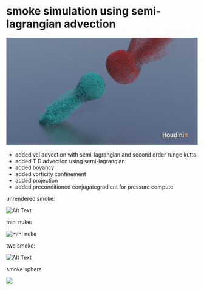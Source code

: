 # smoke simulation using semi-lagrangian advection # 

![example render](/image/nn.JPG)

- added vel advection with semi-lagrangian and second order runge kutta
- added T D advection using semi-lagrangian
- added boyancy
- added vorticity confinement
- added projection
- added preconditioned conjugategradient for pressure compute

unrendered smoke:

![Alt Text](https://media.giphy.com/media/65AXrppLIHxzeOaZ0B/giphy.gif)   

mini nuke:

![mini nuke](https://thumbs.gfycat.com/HugeEcstaticHousefly-size_restricted.gif)

two smoke:

![Alt Text](https://media.giphy.com/media/7vARMobfm84XkBxICt/giphy.gif) 

smoke sphere

![](https://thumbs.gfycat.com/ImmaculateHeartyKinkajou-size_restricted.gif)
